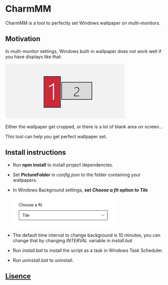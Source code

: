 # CharmMM

CharmMM is a tool to perfectly set Windows wallpaper on multi-monitors. 

## Motivation
In multi-monitor settings, Windows built-in wallpaper does not work well if you have displays like that:

![displays-illustration](./displays-illustration.png)

Either the wallpaper get cropped, or there is a lot of blank area on screen...

This tool can help you get perfect wallpaper set. 

## Install instructions
- Run **npm install** to install project dependencies.
- Set **PictureFolder** in *config.json* to the folder containing your wallpapers.
- In Windows Background settings, **set *Choose a fit* option to *Tile***
  
  ![choose-fit](./choose-fit.png)
- The default time interval to change background is 10 minutes, you can change that by changing *INTERVAL* variable in *install.bat*
- Run *install.bat* to install the script as a task in Windows Task Scheduler.
- Run *uninstall.bat* to uninstall.

## [Lisence](./LICENSE)

